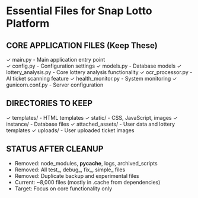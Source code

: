 # Essential Files for Snap Lotto Platform

## CORE APPLICATION FILES (Keep These)
✓ main.py - Main application entry point  
✓ config.py - Configuration settings
✓ models.py - Database models
✓ lottery_analysis.py - Core lottery analysis functionality
✓ ocr_processor.py - AI ticket scanning feature
✓ health_monitor.py - System monitoring
✓ gunicorn.conf.py - Server configuration

## DIRECTORIES TO KEEP
✓ templates/ - HTML templates
✓ static/ - CSS, JavaScript, images
✓ instance/ - Database files
✓ attached_assets/ - User data and lottery templates
✓ uploads/ - User uploaded ticket images

## STATUS AFTER CLEANUP
- Removed: node_modules, __pycache__, logs, archived_scripts
- Removed: All test_, debug_, fix_, simple_ files
- Removed: Duplicate backup and experimental files
- Current: ~8,000 files (mostly in .cache from dependencies)
- Target: Focus on core functionality only